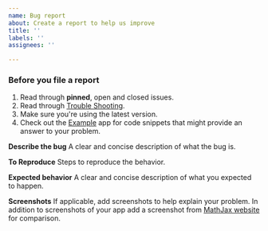 ```yaml
---
name: Bug report
about: Create a report to help us improve
title: ''
labels: ''
assignees: ''

---
```


### Before you file a report
1. Read through **pinned**, open and closed issues.
1. Read through [Trouble Shooting](./README.md#troubleshooting).
1. Make sure you're using the latest version.
1. Check out the [Example](./MathExample) app for code snippets that might provide an answer to your problem.

**Describe the bug**
A clear and concise description of what the bug is.

**To Reproduce**
Steps to reproduce the behavior.

**Expected behavior**
A clear and concise description of what you expected to happen.

**Screenshots**
If applicable, add screenshots to help explain your problem.
In addition to screenshots of your app add a screenshot from [MathJax website](https://www.mathjax.org/#demo) for comparison.
